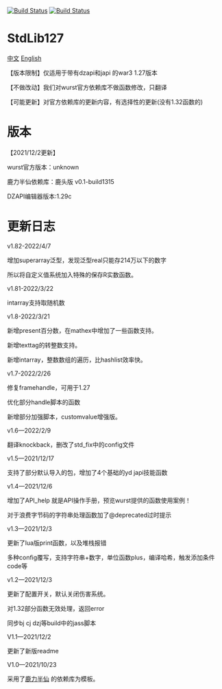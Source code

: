 [![Build Status](http://peeeq.de/hudson/job/StdLib2/badge/icon)](http://peeeq.de/hudson/job/StdLib2/) [![Build Status](https://travis-ci.org/wurstscript/WurstStdlib2.svg?branch=master)](https://travis-ci.org/wurstscript/WurstStdlib2)

# StdLib127

[中文](https://github.com/fbicirno/WurstStdlib2/blob/master/README.md)  [English](https://github.com/fbicirno/WurstStdlib2/blob/master/README_EN.md)

【版本限制】仅适用于带有dzapi和japi 的war3 1.27版本

【不做改动】我们对wurst官方依赖库不做函数修改，只翻译

【可能更新】对官方依赖库的更新内容，有选择性的更新(没有1.32函数的)

# 版本

【2021/12/2更新】

wurst官方版本：unknown

鹿力半仙依赖库：鹿头版 v0.1-build1315

DZAPI编辑器版本:1.29c

# 更新日志

v1.82-2022/4/7

增加superarray泛型，发现泛型real只能存214万以下的数字

所以将自定义值系统加入特殊的保存R实数函数。

v1.81-2022/3/22

intarray支持取随机数

v1.8-2022/3/21

新增present百分数，在mathex中增加了一些函数支持。

新增texttag的转整数支持。

新增intarray，整数数组的遍历，比hashlist效率快。

v1.7-2022/2/26

修复framehandle，可用于1.27

优化部分handle脚本的函数

新增部分加强脚本，customvalue增强版。

v1.6—2022/2/9

翻译knockback，删改了std_fix中的config文件

v1.5—2021/12/17

支持了部分默认导入的包，增加了4个基础的yd japi技能函数

v1.4—2021/12/6

增加了API_help 就是API操作手册，预览wurst提供的函数使用案例！

对于浪费字节码的字符串处理函数加了@deprecated过时提示

v1.3—2021/12/3

更新了lua版print函数，以及堆栈报错

多种config覆写，支持字符串+数字，单位函数plus，编译哈希，触发添加条件code等

v1.2—2021/12/3

更新了配置开关，默认关闭伤害系统。

对1.32部分函数无效处理，返回error

同步bj cj dzj等build中的jass脚本

V1.1—2021/12/2

更新了新版readme



V1.0—2021/10/23

采用了[鹿力半仙](https://github.com/yefq) 的依赖库为模板。
